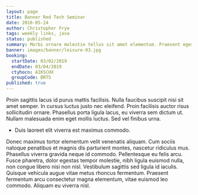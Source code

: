 ```yaml
---
layout: page
title: Banner Red Tech Seminar
date: 2016-05-24
author: Christopher Frye
tags: weekly links, java
status: published
summary: Morbi ornare molestie tellus sit amet elementum. Praesent egestas.
banner: images/banner/leisure-03.jpg
booking:
  startDate: 03/02/2019
  endDate: 03/04/2019
  ctyhocn: AIKSCHX
  groupCode: BRTS
published: true
---
```

Proin sagittis lacus id purus mattis facilisis. Nulla faucibus suscipit nisi sit amet semper. In cursus luctus justo nec eleifend. Proin facilisis auctor risus sollicitudin ornare. Phasellus porta ligula lacus, eu viverra sem dictum ut. Nullam malesuada enim eget mollis luctus. Sed vel finibus urna.

* Duis laoreet elit viverra est maximus commodo.

Donec maximus tortor elementum velit venenatis aliquam. Cum sociis natoque penatibus et magnis dis parturient montes, nascetur ridiculus mus. Phasellus viverra gravida neque id commodo. Pellentesque eu felis arcu. Fusce pharetra, dolor egestas tempor molestie, nibh ligula euismod nulla, non congue libero nisi non nisl. Vestibulum sagittis sed ligula id iaculis. Quisque vehicula augue vitae metus rhoncus fermentum. Praesent fermentum arcu consectetur magna elementum, vitae euismod leo commodo. Aliquam eu viverra nisl.
